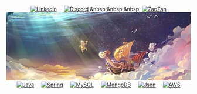 <div align="center">

[![Linkedin](https://img.shields.io/badge/Gmail-D14836?style=for-the-badge&logo=gmail&logoColor=white)](https://www.linkedin.com/in/lucasgrfzan/)
&nbsp;&nbsp;&nbsp;
[![Discord](https://img.shields.io/badge/Discord-7289DA?style=for-the-badge&logo=discord&logoColor=white)]([https://discord.com/seu-usuario](https://discordlookup.com/user/744312574635409408))
&nbsp;&nbsp;&nbsp;
[![ZapZap](https://img.shields.io/badge/WhatsApp-25D366?style=for-the-badge&logo=whatsapp&logoColor=white)](https://wa.me/5511952255818)
<br>
<img src="e551dc622a40b73a83cac1c83b723bdd.jpg">
<br>
[![Java](https://img.shields.io/badge/Java-ED8B00?style=for-the-badge&logo=openjdk&logoColor=white)](https://www.java.com/)
&nbsp;&nbsp;&nbsp;
[![Spring](https://img.shields.io/badge/Spring-6DB33F?style=for-the-badge&logo=spring&logoColor=white)](https://spring.io/)
&nbsp;&nbsp;&nbsp;
[![MySQL](https://img.shields.io/badge/MySQL-00000F?style=for-the-badge&logo=mysql&logoColor=white)](https://www.mysql.com/)
&nbsp;&nbsp;&nbsp;
[![MongoDB](https://img.shields.io/badge/PostgreSQL-316192?style=for-the-badge&logo=postgresql&logoColor=white)](https://www.postgresql.org/)
&nbsp;&nbsp;&nbsp;
[![Json](https://img.shields.io/badge/json%20web%20tokens-323330?style=for-the-badge&logo=json-web-tokens&logoColor=pink)](https://jwt.io/)
&nbsp;&nbsp;&nbsp;
[![AWS](https://img.shields.io/badge/Amazon_AWS-232F3E?style=for-the-badge&logo=amazon-aws&logoColor=white)](https://aws.amazon.com/)

</div>
